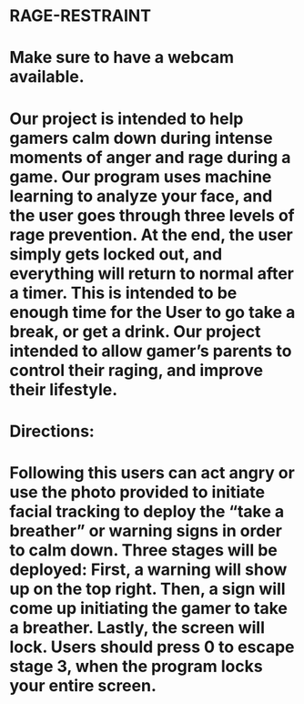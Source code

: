 ﻿# RAGE-RESTRAINT
# Make sure to have a webcam available. 
# Our project is intended to help gamers calm down during intense moments of anger and rage during a game. Our program uses machine learning to analyze your face, and the user goes through three levels of rage prevention. At the end, the user simply gets locked out, and everything will return to normal after a timer. This is intended to be enough time for the User to go take a break, or get a drink. Our project intended to allow gamer’s parents to control their raging, and improve their lifestyle. 

# Directions:
# Following this users can act angry or use the photo provided to initiate facial tracking to deploy the “take a breather” or warning signs in order to calm down. Three stages will be deployed: First, a warning will show up on the top right. Then, a sign will come up initiating the gamer to take a breather. Lastly, the screen will lock. Users should press 0 to escape stage 3, when the program locks your entire screen. 
